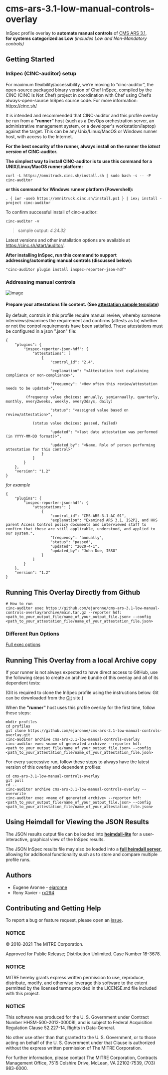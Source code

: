 # cms-ars-3.1-low-manual-controls-overlay
InSpec profile overlay to **automate manual controls** of [CMS ARS 3.1](https://www.cms.gov/Research-Statistics-Data-and-Systems/CMS-Information-Technology/InformationSecurity/Info-Security-Library-Items/ARS-31-Publication.html),  
**for systems categorized as Low** _(includes Low and Non-Mandatory controls)_

## Getting Started  

### InSpec (CINC-auditor) setup
For maximum flexibility/accessibility, we’re moving to “cinc-auditor”, the open-source packaged binary version of Chef InSpec, compiled by the CINC (CINC Is Not Chef) project in coordination with Chef using Chef’s always-open-source InSpec source code. For more information: https://cinc.sh/

It is intended and recommended that CINC-auditor and this profile overlay be run from a __"runner"__ host (such as a DevOps orchestration server, an administrative management system, or a developer's workstation/laptop) against the target. This can be any Unix/Linux/MacOS or Windows runner host, with access to the Internet.

__For the best security of the runner, always install on the runner the _latest version_ of CINC-auditor.__ 

__The simplest way to install CINC-auditor is to use this command for a UNIX/Linux/MacOS runner platform:__
```
curl -L https://omnitruck.cinc.sh/install.sh | sudo bash -s -- -P cinc-auditor
```

__or this command for Windows runner platform (Powershell):__
```
. { iwr -useb https://omnitruck.cinc.sh/install.ps1 } | iex; install -project cinc-auditor
```
To confirm successful install of cinc-auditor:
```
cinc-auditor -v
```
> sample output:  _4.24.32_

Latest versions and other installation options are available at https://cinc.sh/start/auditor/.

__After installing InSpec, run this command to support addressing/automating manual controls (discussed below):__
```
"cinc-auditor plugin install inspec-reporter-json-hdf" 
```

### Addressing manual controls
![image](https://user-images.githubusercontent.com/34140975/111337668-a7748580-864c-11eb-81ed-788fe1bf5209.png)

#### Prepare your attestations file content. (See [attestation sample template](https://github.com/ejaronne/cms-ars-3.1-low-manual-controls-overlay/blob/update/attestation-template-cms-ars-3.1-manual-controls-baseline.json))

By default, controls in this profile require manual review, whereby someone interviews/examines the requirement and confirms (attests as to) whether or not the control requirements have been satisfied. These attestations must be configured in a json ".json" file:
```
{
    "plugins": {
        "inspec-reporter-json-hdf": {
            "attestations": [
                {
                    "control_id": "2.4",
                    
                    "explanation": "<Attestation text explaining compliance or non-compliance>",
                    
                    "frequency": "<How often this review/attestation needs to be updated>", 
                   
         (frequency value choices: annually, semiannually, quarterly, monthly, every2weeks, weekly, every3days, daily)
             
                    "status": "<assigned value based on review/attestation>",
                    
            (status value choices: passed, failed)

                    "updated": "<last date attestation was performed (in YYYY-MM-DD format)>",
                                        
                    "updated_by": "<Name, Role of person performing attestation for this control>" 
                }
            ]
        }
    },
    "version": "1.2"
}
```
_for example_
```
{
    "plugins": {
        "inspec-reporter-json-hdf": {
            "attestations": [
                {
                    "control_id": "CMS-ARS-3.1-AC-01",
                    "explanation": "Examined ARS 3.1, IS2P2, and HHS parent Access Control policy documents and interviewed staff to confirm that these are still applicable, understood, and applied to our system.",
                    "frequency": "annually",
                    "status": "passed",
                    "updated": "2020-4-1",
                    "updated_by": "John Doe, ISSO"
                }
            ]
        }
    },
    "version": "1.2"
}
```

## Running This Overlay Directly from Github

```
# How to run
cinc-auditor exec https://github.com/ejaronne/cms-ars-3.1-low-manual-controls-overlay/archive/main.tar.gz --reporter hdf:<path_to_your_output_file/name_of_your_output_file.json> --config <path_to_your_attestation_file/name_of_your_attestation_file.json>
```

### Different Run Options

  [Full exec options](https://docs.chef.io/inspec/cli/#options-3)

## Running This Overlay from a local Archive copy 

If your runner is not always expected to have direct access to GitHub, use the following steps to create an archive bundle of this overlay and all of its dependent tests:

(Git is required to clone the InSpec profile using the instructions below. Git can be downloaded from the [Git](https://git-scm.com/book/en/v2/Getting-Started-Installing-Git) site.)

When the __"runner"__ host uses this profile overlay for the first time, follow these steps: 

```
mkdir profiles
cd profiles
git clone https://github.com/ejaronne/cms-ars-3.1-low-manual-controls-overlay.git
cinc-auditor archive cms-ars-3.1-low-manual-controls-overlay
cinc-auditor exec <name of generated archive> --reporter hdf:<path_to_your_output_file/name_of_your_output_file.json> --config <path_to_your_attestation_file/name_of_your_attestation_file.json>
```

For every successive run, follow these steps to always have the latest version of this overlay and dependent profiles:

```
cd cms-ars-3.1-low-manual-controls-overlay
git pull
cd ..
cinc-auditor archive cms-ars-3.1-low-manual-controls-overlay --overwrite
cinc-auditor exec <name of generated archive> --reporter hdf:<path_to_your_output_file/name_of_your_output_file.json> --config <path_to_your_attestation_file/name_of_your_attestation_file.json>
```

## Using Heimdall for Viewing the JSON Results

The JSON results output file can be loaded into __[heimdall-lite](https://heimdall-lite.mitre.org/)__ for a user-interactive, graphical view of the InSpec results. 

The JSON InSpec results file may also be loaded into a __[full heimdall server](https://github.com/mitre/heimdall)__, allowing for additional functionality such as to store and compare multiple profile runs.

## Authors
* Eugene Aronne - [ejaronne](https://github.com/ejaronne)
* Rony Xavier - [rx294](https://github.com/rx294)

## Contributing and Getting Help
To report a bug or feature request, please open an [issue](https://github.com/ejaronne/cms-ars-3.1-low-manual-controls-overlay/issues/new).

### NOTICE

© 2018-2021 The MITRE Corporation.

Approved for Public Release; Distribution Unlimited. Case Number 18-3678.

### NOTICE 

MITRE hereby grants express written permission to use, reproduce, distribute, modify, and otherwise leverage this software to the extent permitted by the licensed terms provided in the LICENSE.md file included with this project.

### NOTICE  

This software was produced for the U. S. Government under Contract Number HHSM-500-2012-00008I, and is subject to Federal Acquisition Regulation Clause 52.227-14, Rights in Data-General.  

No other use other than that granted to the U. S. Government, or to those acting on behalf of the U. S. Government under that Clause is authorized without the express written permission of The MITRE Corporation.

For further information, please contact The MITRE Corporation, Contracts Management Office, 7515 Colshire Drive, McLean, VA  22102-7539, (703) 983-6000.

